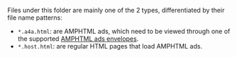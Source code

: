 Files under this folder are mainly one of the 2 types, differentiated
by their file name patterns:

* `*.a4a.html`: are AMPHTML ads, which need to be viewed through 
one of the  supported [AMPHTML ads envelopes](../../../../contributing/TESTING.md#a4a-envelope-a4a-a4a-3p).
* `*.host.html`: are regular HTML pages that load AMPHTML ads.